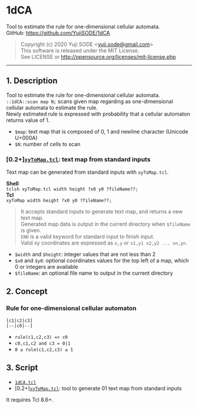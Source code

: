 # 1dCA
Tool to estimate the rule for one-dimensional cellular automata.  
GitHub: https://github.com/YujiSODE/1dCA  
>Copyright (c) 2020 Yuji SODE \<yuji.sode@gmail.com\>  
>This software is released under the MIT License.  
>See LICENSE or http://opensource.org/licenses/mit-license.php  
______
## 1. Description
Tool to estimate the rule for one-dimensional cellular automata.  
`::1dCA::scan map N;` scans given map regarding as one-dimensional cellular automata to estimate the rule.  
Newly estimated rule is expressed with probability that a cellular automaton returns value of 1.
- `$map`: text map that is composed of 0, 1 and newline character (Unicode U+000A)
- `$N`: number of cells to scan

### [0.2+][`xyToMap.tcl`](xyToMap.tcl): text map from standard inputs
Text map can be generated from standard inputs with `xyToMap.tcl`.  

**Shell**  
`tclsh xyToMap.tcl width height ?x0 y0 ?fileName??;`  
**Tcl**  
`xyToMap width height ?x0 y0 ?fileName??;`

>It accepts standard inputs to generate text map, and returns a new text map.  
>Generated map data is output in the current directory when `$fileName` is given.  
>`END` is a valid keyword for standard input to finish input.  
>Valid xy coordinates are expressed as `x,y` or `x1,y1 x2,y2 ... xn,yn`.

- `$width` and `$height`: integer values that are not less than 2
- `$x0` and `$y0`: optional coordinates values for the top left of a map, which 0 or integers are available
- `$fileName`: an optional file name to output in the current directory

## 2. Concept
### Rule for one-dimensional cellular automaton

    [c1|c2|c3]
    [--|c0|--]
 
- `rule(c1,c2,c3) => c0`
- `c0,c1,c2 and c3 = 0|1`
- `0 ≤ rule(c1,c2,c3) ≤ 1`

## 3. Script
- [`1dCA.tcl`](1dCA.tcl)
- [0.2+][`xyToMap.tcl`](xyToMap.tcl): tool to generate 01 text map from standard inputs

It requires Tcl 8.6+.
